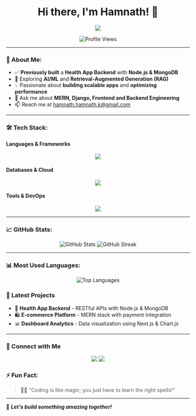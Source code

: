 <h1 align="center">
  Hi there, I'm Hamnath! 👋
</h1>

<p align="center">
  <img src="https://readme-typing-svg.herokuapp.com?font=Fira+Code&size=22&pause=1000&color=000221&&center=true&width=660&lines=Software+Engineer+%7C+MERN+%7C+Django;Backend+Alchemist+%7C+Node.js+%7C+AI%2FML;Building+Scalable+and+Robust+Apps" />
</p>

<p align="center">
  <img src="https://komarev.com/ghpvc/?username=hamnath-hamnath&label=Profile%20views&color=0e75b6&style=flat" alt="Profile Views" />
</p>

---

### 🚀 About Me:
- ✅ **Previously built** a **Health App Backend** with **Node.js & MongoDB**  
- 🌱 Exploring **AI/ML** and **Retrieval-Augmented Generation (RAG)**  
- 💡 Passionate about **building scalable apps** and **optimizing performance**  
- 💬 Ask me about **MERN, Django, Frontend and Backend Engineering**  
- 📫 Reach me at [hamnath.hamnath.k@gmail.com](mailto:hamnath.hamnath.k@gmail.com)

---

### 🛠 Tech Stack:
#### **Languages & Frameworks**
<p align="center">
  <img src="https://skillicons.dev/icons?i=js,ts,python,go,nodejs,express,django,react,reactnative,nextjs,redux,html,css,sass,bootstrap,tailwind" />
</p>

#### **Databases & Cloud**
<p align="center">
  <img src="https://skillicons.dev/icons?i=mongodb,mysql,redis,firebase,docker,heroku" />
</p>

#### **Tools & DevOps**
<p align="center">
  <img src="https://skillicons.dev/icons?i=git,github,webpack,gulp,babel" />
</p>

---

### 📈 GitHub Stats:
<p align="center">
  <img src="https://github-readme-stats.vercel.app/api?username=hamnath-hamnath&show_icons=true&theme=tokyonight" alt="GitHub Stats" />
  <img src="https://github-readme-streak-stats.herokuapp.com/?user=Hamnath-Hamnath&theme=tokyonight" alt="GitHub Streak" />
</p>

---

### 📊 Most Used Languages:
<p align="center">
  <img src="https://github-readme-stats.vercel.app/api/top-langs/?username=hamnath-hamnath&layout=compact&theme=tokyonight" alt="Top Languages" />
</p>

### 🚀 Latest Projects

- 🏥 **Health App Backend** - RESTful APIs with Node.js & MongoDB
- 🛍️ **E-commerce Platform** - MERN stack with payment integration
- 📊 **Dashboard Analytics** - Data visualization using Next.js & Chart.js

---

### 🔗 Connect with Me

<p align="center">
<a href="https://www.linkedin.com/in/hamnath/"><img src="https://img.shields.io/badge/LinkedIn-%230077B5.svg?style=for-the-badge&logo=linkedin&logoColor=white"></a>
<a href="mailto:hamnath.hamnath.k@gmail.com"><img src="https://img.shields.io/badge/Email-%23D14836.svg?style=for-the-badge&logo=gmail&logoColor=white"></a>
<!-- <a href="https://leetcode.com/hamnath/"><img src="https://img.shields.io/badge/LeetCode-%23FFA116.svg?style=for-the-badge&logo=leetcode&logoColor=black"></a> -->
<!-- <a href="https://www.hackerrank.com/hamnath_hamnath1"><img src="https://img.shields.io/badge/HackerRank-%232EC866.svg?style=for-the-badge&logo=hackerrank&logoColor=white"></a>
</p> -->

### ⚡ Fun Fact:
> 🧙‍♂️ "Coding is like magic; you just have to learn the right spells!"  

---

🚀 **_Let's build something amazing together!_**
